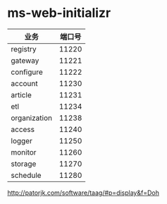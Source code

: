 # ms-web-initializr
|业务|端口号|
|---|---|
|registry|11220|
|gateway|11221|
|configure|11222|
|account|11230| 
|article|11231| 
|etl|11234| 
|organization|11238| 
|access|11240| 
|logger|11250| 
|monitor|11260| 
|storage|11270| 
|schedule|11280|

http://patorjk.com/software/taag/#p=display&f=Doh

